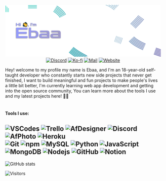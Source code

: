 <p align="center">
    <img src="images/README_Banner_2.png" alt="Banner" />
    <a href="https://discord.com/users/294546978925182977/"><img src="https://img.shields.io/badge/Discord-5764F4?&style=flat-square&logo=Discord&logoColor=white" alt="Discord" /></a>
    <a href="https://ko-fi.com/B0B73WFJT"><img src="https://img.shields.io/badge/Buy_Me_A_Coffee-FF5E5B?&style=flat-square&logo=ko-fi&logoColor=white" alt="Ko-fi" /></a>
    <a href="mailto:EbaaHelp@outlook.com"><img src="https://img.shields.io/badge/Email-181717.svg?style=flat-square&logo=GMail&logoColor=white" alt="Mail" /></a>
    <a href="https://ebaa.dev/"><img src="https://img.shields.io/badge/Website-181717?&style=flat-square&logo=Slashdot&logoColor=white" alt="Website" /></a>
</p>
  
Hey! welcome to my profile my name is Ebaa, and I'm an 18-year-old self-taught developer who constantly starts new side projects that never get finished, I want to build meaningful and fun projects to make people's lives a little bit better, I'm currently learning web app development and getting into the open source community, You can learn more about the tools I use and my latest projects here! 🐱‍💻

#

#### Tools I use:
![VSCodes](https://img.shields.io/badge/-VSCode-22AFF5?style=flat-square&logo=visual-studio-code&logoColor=white)
![Trello](https://img.shields.io/badge/-Trello-0079C1?style=flat-square&logo=trello&logoColor=white)
![AfDesigner](https://img.shields.io/badge/-Affinity_Designer-217BF2?style=flat-square&logo=affinity-designer&logoColor=white)
![Discord](https://img.shields.io/badge/-Discord-5764F4?style=flat-square&logo=Discord&logoColor=white)
![AfPhoto](https://img.shields.io/badge/-Affinity_Photo-7F4DD2?style=flat-square&logo=affinity-photo&logoColor=white)
![Heroku](https://img.shields.io/badge/-Heroku-7958A0?style=flat-square&logo=heroku&logoColor=white)\
![Git](https://img.shields.io/badge/-Git-F05032?style=flat-square&logo=git&logoColor=white)
![npm](https://img.shields.io/badge/-NPM-CB3837?style=flat-square&logo=npm&logoColor=white)
![MySQL](https://img.shields.io/badge/-MySQL-F39205?style=flat-square&logo=MySQL&logoColor=white)
![Python](https://img.shields.io/badge/-Python-FFD847?style=flat-square&logo=Python&logoColor=white)
![JavaScript](https://img.shields.io/badge/-JavaScript-F8E542?style=flat-square&logo=javascript&logoColor=white)
![MongoDB](https://img.shields.io/badge/-MongoDB-13aa52?style=flat-square&logo=mongodb&logoColor=white)
![Nodejs](https://img.shields.io/badge/-Nodejs-43853d?style=flat-square&logo=Node.js&logoColor=white)
![GitHub](https://img.shields.io/badge/-GitHub-181717?style=flat-square&logo=github&logoColor=white)
![Notion](https://img.shields.io/badge/-Notion-181717?style=flat-square&logo=notion&logoColor=white)
---
![GitHub stats](https://github-readme-stats.vercel.app/api?username=ebaacode&show_icons=true&locale=en&theme=rose_pine&icon_color=27D0BB&bg_color=ffffff00&text_color=2AC19E&hide_border=true)

![Visitors](https://visitor-badge.laobi.icu/badge?page_id=.EbaaCode&left_color=black&right_color=black&left_text=Visitors)


